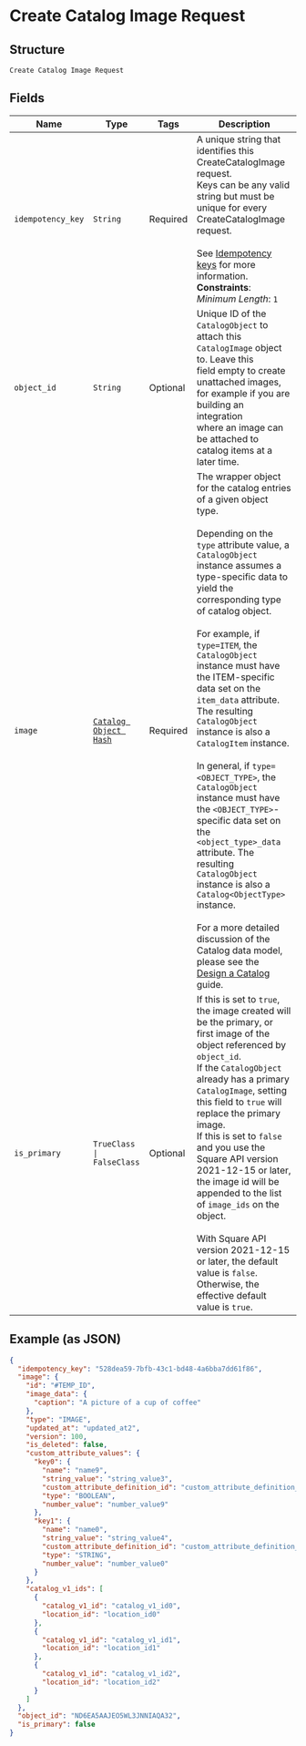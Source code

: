 
# Create Catalog Image Request

## Structure

`Create Catalog Image Request`

## Fields

| Name | Type | Tags | Description |
|  --- | --- | --- | --- |
| `idempotency_key` | `String` | Required | A unique string that identifies this CreateCatalogImage request.<br>Keys can be any valid string but must be unique for every CreateCatalogImage request.<br><br>See [Idempotency keys](https://developer.squareup.com/docs/build-basics/common-api-patterns/idempotency) for more information.<br>**Constraints**: *Minimum Length*: `1` |
| `object_id` | `String` | Optional | Unique ID of the `CatalogObject` to attach this `CatalogImage` object to. Leave this<br>field empty to create unattached images, for example if you are building an integration<br>where an image can be attached to catalog items at a later time. |
| `image` | [`Catalog Object Hash`](../../doc/models/catalog-object.md) | Required | The wrapper object for the catalog entries of a given object type.<br><br>Depending on the `type` attribute value, a `CatalogObject` instance assumes a type-specific data to yield the corresponding type of catalog object.<br><br>For example, if `type=ITEM`, the `CatalogObject` instance must have the ITEM-specific data set on the `item_data` attribute. The resulting `CatalogObject` instance is also a `CatalogItem` instance.<br><br>In general, if `type=<OBJECT_TYPE>`, the `CatalogObject` instance must have the `<OBJECT_TYPE>`-specific data set on the `<object_type>_data` attribute. The resulting `CatalogObject` instance is also a `Catalog<ObjectType>` instance.<br><br>For a more detailed discussion of the Catalog data model, please see the<br>[Design a Catalog](https://developer.squareup.com/docs/catalog-api/design-a-catalog) guide. |
| `is_primary` | `TrueClass \| FalseClass` | Optional | If this is set to `true`, the image created will be the primary, or first image of the object referenced by `object_id`.<br>If the `CatalogObject` already has a primary `CatalogImage`, setting this field to `true` will replace the primary image.<br>If this is set to `false` and you use the Square API version 2021-12-15 or later, the image id will be appended to the list of `image_ids` on the object.<br><br>With Square API version 2021-12-15 or later, the default value is `false`. Otherwise, the effective default value is `true`. |

## Example (as JSON)

```json
{
  "idempotency_key": "528dea59-7bfb-43c1-bd48-4a6bba7dd61f86",
  "image": {
    "id": "#TEMP_ID",
    "image_data": {
      "caption": "A picture of a cup of coffee"
    },
    "type": "IMAGE",
    "updated_at": "updated_at2",
    "version": 100,
    "is_deleted": false,
    "custom_attribute_values": {
      "key0": {
        "name": "name9",
        "string_value": "string_value3",
        "custom_attribute_definition_id": "custom_attribute_definition_id3",
        "type": "BOOLEAN",
        "number_value": "number_value9"
      },
      "key1": {
        "name": "name0",
        "string_value": "string_value4",
        "custom_attribute_definition_id": "custom_attribute_definition_id2",
        "type": "STRING",
        "number_value": "number_value0"
      }
    },
    "catalog_v1_ids": [
      {
        "catalog_v1_id": "catalog_v1_id0",
        "location_id": "location_id0"
      },
      {
        "catalog_v1_id": "catalog_v1_id1",
        "location_id": "location_id1"
      },
      {
        "catalog_v1_id": "catalog_v1_id2",
        "location_id": "location_id2"
      }
    ]
  },
  "object_id": "ND6EA5AAJEO5WL3JNNIAQA32",
  "is_primary": false
}
```

